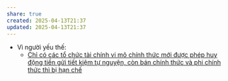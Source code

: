 ```yaml
---
share: true
created: 2025-04-13T21:37
updated: 2025-04-13T21:37
---
```

- Vì người yếu thế: 
    - [Chỉ có các tổ chức tài chính vi mô chính thức mới được phép huy động tiền gửi tiết kiệm tự nguyện, còn bán chính thức và phi chính thức thì bị hạn chế](../../%F0%9F%93%9CT%C3%A0i%20nguy%C3%AAn/Lu%E1%BA%ADt,%20qu%E1%BA%A3n%20l%C3%BD%20nh%C3%A0%20n%C6%B0%E1%BB%9Bc/Ti%E1%BB%81n%20t%E1%BB%87,%20ng%C3%A2n%20h%C3%A0ng/V%C3%AC%20ng%C6%B0%E1%BB%9Di%20y%E1%BA%BFu%20th%E1%BA%BF/Ch%E1%BB%89%20c%C3%B3%20c%C3%A1c%20t%E1%BB%95%20ch%E1%BB%A9c%20t%C3%A0i%20ch%C3%ADnh%20vi%20m%C3%B4%20ch%C3%ADnh%20th%E1%BB%A9c%20m%E1%BB%9Bi%20%C4%91%C6%B0%E1%BB%A3c%20ph%C3%A9p%20huy%20%C4%91%E1%BB%99ng%20ti%E1%BB%81n%20g%E1%BB%ADi%20ti%E1%BA%BFt%20ki%E1%BB%87m%20t%E1%BB%B1%20nguy%E1%BB%87n,%20c%C3%B2n%20b%C3%A1n%20ch%C3%ADnh%20th%E1%BB%A9c%20v%C3%A0%20phi%20ch%C3%ADnh%20th%E1%BB%A9c%20th%C3%AC%20b%E1%BB%8B%20h%E1%BA%A1n%20ch%E1%BA%BF.md)

